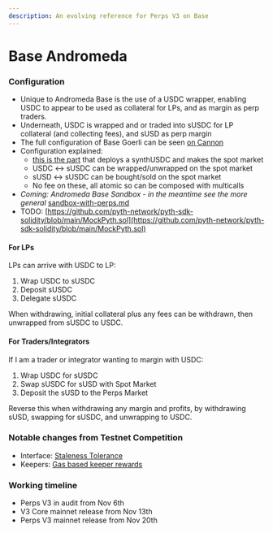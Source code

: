 ```yaml
---
description: An evolving reference for Perps V3 on Base
---
```


# Base Andromeda

### Configuration

* Unique to Andromeda Base is the use of a USDC wrapper, enabling USDC to appear to be used as collateral for LPs, and as margin as perp traders.
* Underneath, USDC is wrapped and or traded into sUSDC for LP collateral (and collecting fees), and sUSD as perp margin
* The full configuration of Base Goerli can be seen [on Cannon](https://usecannon.com/packages/synthetix-omnibus/3.3.3-dev.e141cd8c/84531-andromeda)
* Configuration explained:&#x20;
  * [this is the part](https://github.com/Synthetixio/synthetix-deployments/pull/66/files#diff-dc0e4e9b2b24d1fcf9c5a8ffd5b5548955777eff55c71dd0ab208dc04e84a89b) that deploys a synthUSDC and makes the spot market
  * &#x20;USDC <-> sUSDC can be wrapped/unwrapped on the spot market
  * sUSD <-> sUSDC can be bought/sold on the spot market
  * No fee on these, all atomic so can be composed with multicalls
* _Coming: Andromeda Base Sandbox - in the meantime see the more general_ [sandbox-with-perps.md](sandbox-with-perps.md "mention")
* TODO: [https://github.com/pyth-network/pyth-sdk-solidity/blob/main/MockPyth.sol](https://github.com/pyth-network/pyth-sdk-solidity/blob/main/MockPyth.sol)

#### For LPs

LPs can arrive with USDC to LP:

1. Wrap USDC to sUSDC
2. Deposit sUSDC
3. Delegate sUSDC

When withdrawing, initial collateral plus any fees can be withdrawn, then unwrapped from sUSDC to USDC.

#### For Traders/Integrators

If I am a trader or integrator wanting to margin with USDC:

1. Wrap USDC for sUSDC
2. Swap sUSDC for sUSD with Spot Market
3. Deposit the sUSD to the Perps Market

Reverse this when withdrawing any margin and profits, by withdrawing sUSD, swapping for sUSDC, and unwrapping to USDC.

### Notable changes from Testnet Competition

* Interface: [Staleness Tolerance](https://github.com/Synthetixio/synthetix-v3/pull/1860)
* Keepers: [Gas based keeper rewards](https://github.com/Synthetixio/synthetix-v3/pull/1890)

### Working timeline

* Perps V3 in audit from Nov 6th
* V3 Core mainnet release from Nov 13th
* Perps V3 mainnet release from Nov 20th

